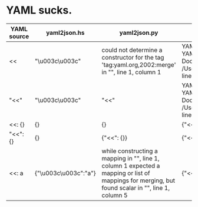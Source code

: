 # YAML sucks.

| YAML source | yaml2json.hs | yaml2json.py | yaml2json.pl |
|---|---|---|---|
| << | "\u003c\u003c" | could not determine a constructor for the tag 'tag:yaml.org,2002:merge' in "<stdin>", line 1, column 1 | YAML Error: Expected separator '---' Code: YAML_PARSE_ERR_NO_SEPARATOR Line: 1 Document: 2 at /Users/bessarabov/perl5/lib/perl5/YAML/Loader.pm line 80. |
| "<<" | "\u003c\u003c" | "<<" | YAML Error: Expected separator '---' Code: YAML_PARSE_ERR_NO_SEPARATOR Line: 1 Document: 2 at /Users/bessarabov/perl5/lib/perl5/YAML/Loader.pm line 80. |
| <<: {} | {} | {} | {"<<":{}} |
| "<<": {} | {} | {"<<": {}} | {"<<":{}} |
| <<: a | {"\u003c\u003c":"a"} | while constructing a mapping in "<stdin>", line 1, column 1 expected a mapping or list of mappings for merging, but found scalar in "<stdin>", line 1, column 5 | {"<<":"a"} |
